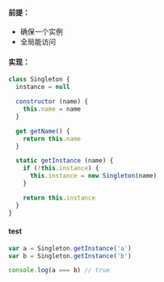 #### 前提：
* 确保一个实例
* 全局能访问

#### 实现：
```js
class Singleton {
  instance = null

  constructor (name) {
    this.name = name
  }

  get getName() {
    return this.name
  }

  static getInstance (name) {
    if (!this.instance) {
      this.instance = new Singleton(name)
    }

    return this.instance
  }
}
```
#### test
```js
var a = Singleton.getInstance('a')
var b = Singleton.getInstance('b')

console.log(a === b) // true
```
